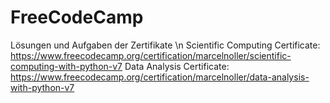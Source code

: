 # FreeCodeCamp
Lösungen und Aufgaben der Zertifikate \n
Scientific Computing Certificate: https://www.freecodecamp.org/certification/marcelnoller/scientific-computing-with-python-v7
Data Analysis Certificate: https://www.freecodecamp.org/certification/marcelnoller/data-analysis-with-python-v7
